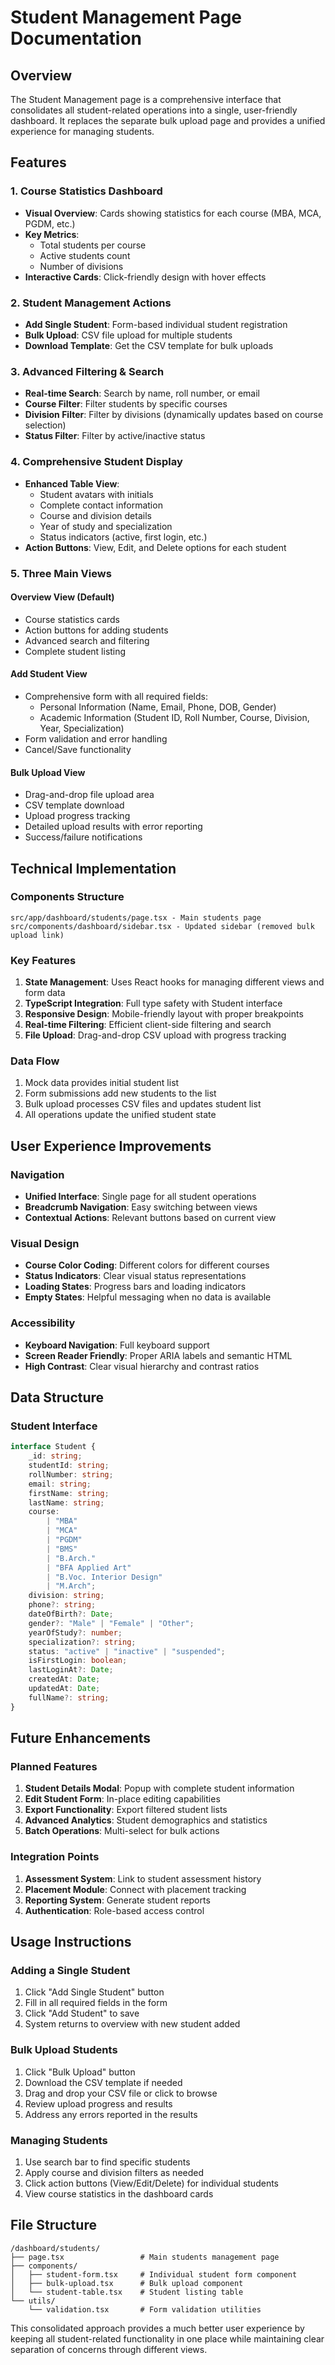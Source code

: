 # Student Management Page Documentation

## Overview

The Student Management page is a comprehensive interface that consolidates all student-related operations into a single, user-friendly dashboard. It replaces the separate bulk upload page and provides a unified experience for managing students.

## Features

### 1. Course Statistics Dashboard

- **Visual Overview**: Cards showing statistics for each course (MBA, MCA, PGDM, etc.)
- **Key Metrics**:
  - Total students per course
  - Active students count
  - Number of divisions
- **Interactive Cards**: Click-friendly design with hover effects

### 2. Student Management Actions

- **Add Single Student**: Form-based individual student registration
- **Bulk Upload**: CSV file upload for multiple students
- **Download Template**: Get the CSV template for bulk uploads

### 3. Advanced Filtering & Search

- **Real-time Search**: Search by name, roll number, or email
- **Course Filter**: Filter students by specific courses
- **Division Filter**: Filter by divisions (dynamically updates based on course selection)
- **Status Filter**: Filter by active/inactive status

### 4. Comprehensive Student Display

- **Enhanced Table View**:
  - Student avatars with initials
  - Complete contact information
  - Course and division details
  - Year of study and specialization
  - Status indicators (active, first login, etc.)
- **Action Buttons**: View, Edit, and Delete options for each student

### 5. Three Main Views

#### Overview View (Default)

- Course statistics cards
- Action buttons for adding students
- Advanced search and filtering
- Complete student listing

#### Add Student View

- Comprehensive form with all required fields:
  - Personal Information (Name, Email, Phone, DOB, Gender)
  - Academic Information (Student ID, Roll Number, Course, Division, Year, Specialization)
- Form validation and error handling
- Cancel/Save functionality

#### Bulk Upload View

- Drag-and-drop file upload area
- CSV template download
- Upload progress tracking
- Detailed upload results with error reporting
- Success/failure notifications

## Technical Implementation

### Components Structure

```
src/app/dashboard/students/page.tsx - Main students page
src/components/dashboard/sidebar.tsx - Updated sidebar (removed bulk upload link)
```

### Key Features

1. **State Management**: Uses React hooks for managing different views and form data
2. **TypeScript Integration**: Full type safety with Student interface
3. **Responsive Design**: Mobile-friendly layout with proper breakpoints
4. **Real-time Filtering**: Efficient client-side filtering and search
5. **File Upload**: Drag-and-drop CSV upload with progress tracking

### Data Flow

1. Mock data provides initial student list
2. Form submissions add new students to the list
3. Bulk upload processes CSV files and updates student list
4. All operations update the unified student state

## User Experience Improvements

### Navigation

- **Unified Interface**: Single page for all student operations
- **Breadcrumb Navigation**: Easy switching between views
- **Contextual Actions**: Relevant buttons based on current view

### Visual Design

- **Course Color Coding**: Different colors for different courses
- **Status Indicators**: Clear visual status representations
- **Loading States**: Progress bars and loading indicators
- **Empty States**: Helpful messaging when no data is available

### Accessibility

- **Keyboard Navigation**: Full keyboard support
- **Screen Reader Friendly**: Proper ARIA labels and semantic HTML
- **High Contrast**: Clear visual hierarchy and contrast ratios

## Data Structure

### Student Interface

```typescript
interface Student {
	_id: string;
	studentId: string;
	rollNumber: string;
	email: string;
	firstName: string;
	lastName: string;
	course:
		| "MBA"
		| "MCA"
		| "PGDM"
		| "BMS"
		| "B.Arch."
		| "BFA Applied Art"
		| "B.Voc. Interior Design"
		| "M.Arch";
	division: string;
	phone?: string;
	dateOfBirth?: Date;
	gender?: "Male" | "Female" | "Other";
	yearOfStudy?: number;
	specialization?: string;
	status: "active" | "inactive" | "suspended";
	isFirstLogin: boolean;
	lastLoginAt?: Date;
	createdAt: Date;
	updatedAt: Date;
	fullName?: string;
}
```

## Future Enhancements

### Planned Features

1. **Student Details Modal**: Popup with complete student information
2. **Edit Student Form**: In-place editing capabilities
3. **Export Functionality**: Export filtered student lists
4. **Advanced Analytics**: Student demographics and statistics
5. **Batch Operations**: Multi-select for bulk actions

### Integration Points

1. **Assessment System**: Link to student assessment history
2. **Placement Module**: Connect with placement tracking
3. **Reporting System**: Generate student reports
4. **Authentication**: Role-based access control

## Usage Instructions

### Adding a Single Student

1. Click "Add Single Student" button
2. Fill in all required fields in the form
3. Click "Add Student" to save
4. System returns to overview with new student added

### Bulk Upload Students

1. Click "Bulk Upload" button
2. Download the CSV template if needed
3. Drag and drop your CSV file or click to browse
4. Review upload progress and results
5. Address any errors reported in the results

### Managing Students

1. Use search bar to find specific students
2. Apply course and division filters as needed
3. Click action buttons (View/Edit/Delete) for individual students
4. View course statistics in the dashboard cards

## File Structure

```
/dashboard/students/
├── page.tsx                 # Main students management page
├── components/
│   ├── student-form.tsx     # Individual student form component
│   ├── bulk-upload.tsx      # Bulk upload component
│   └── student-table.tsx    # Student listing table
└── utils/
    └── validation.tsx       # Form validation utilities
```

This consolidated approach provides a much better user experience by keeping all student-related functionality in one place while maintaining clear separation of concerns through different views.
